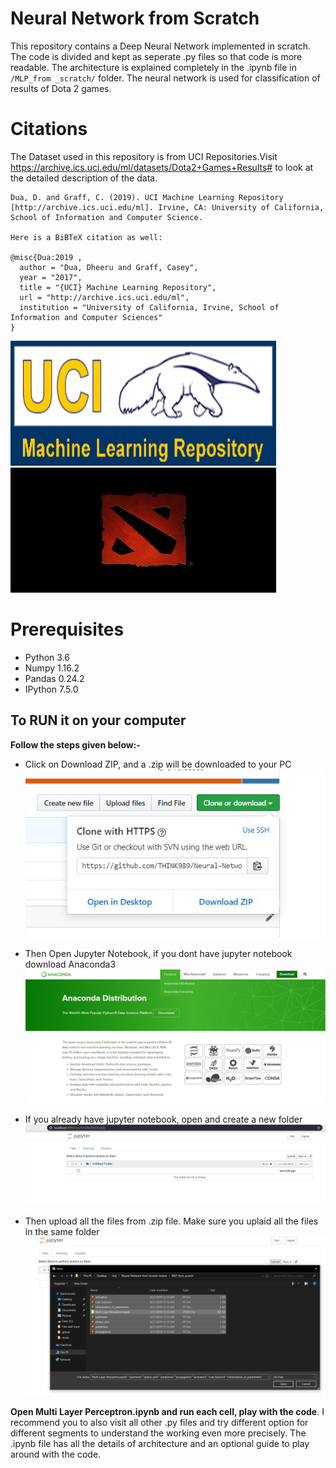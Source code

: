 # Neural Network from Scratch

This repository contains a Deep Neural Network implemented in scratch. The code is divided and kept as seperate .py files so that code 
is more readable. The architecture is explained completely in the .ipynb file in `/MLP_from _scratch/` folder. 
The neural network is used for classification of results of Dota 2 games.

# Citations

The Dataset used in this repository is from UCI Repositories.Visit https://archive.ics.uci.edu/ml/datasets/Dota2+Games+Results# to look 
at the detailed description of the data.
```
Dua, D. and Graff, C. (2019). UCI Machine Learning Repository [http://archive.ics.uci.edu/ml]. Irvine, CA: University of California, School of Information and Computer Science.

Here is a BiBTeX citation as well:

@misc{Dua:2019 ,
  author = "Dua, Dheeru and Graff, Casey",
  year = "2017",
  title = "{UCI} Machine Learning Repository",
  url = "http://archive.ics.uci.edu/ml",
  institution = "University of California, Irvine, School of Information and Computer Sciences" 
}
```
<img src="https://github.com/THINK989/Neural-Network-from-Scratch/blob/master/Images/logo.gif" height="200" width="425"/> <img src="https://github.com/THINK989/Neural-Network-from-Scratch/blob/master/Images/dota-2-logo.0.jpg" height="200" width="425"/>

# Prerequisites
- Python 3.6
- Numpy 1.16.2
- Pandas 0.24.2
- IPython 7.5.0

## To RUN it on your computer

**Follow the steps given below:-**

- Click on Download ZIP, and a .zip will be downloaded to your PC
![Download ZIP](https://github.com/THINK989/Neural-Network-from-Scratch/blob/master/Images/download_zip.JPG)


- Then Open Jupyter Notebook, if you dont have jupyter notebook download Anaconda3
![Anaconda3 Python](https://github.com/THINK989/Neural-Network-from-Scratch/blob/master/Images/anaconda3.JPG)


- If you already have jupyter notebook, open and create a new folder
![new folder](https://github.com/THINK989/Neural-Network-from-Scratch/blob/master/Images/new_folder.JPG)


- Then upload all the files from .zip file. Make sure you uplaid all the files in the same folder
![upload](https://github.com/THINK989/Neural-Network-from-Scratch/blob/master/Images/upload.JPG)


**Open Multi Layer Perceptron.ipynb and run each cell, play with the code**. I recommend you to also visit all other .py files and try 
different option for different segments to understand the working even more precisely. The .ipynb file has all the details of architecture 
and an optional guide to play around with the code.




